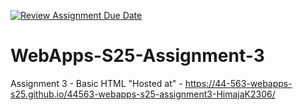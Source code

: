 [![Review Assignment Due Date](https://classroom.github.com/assets/deadline-readme-button-22041afd0340ce965d47ae6ef1cefeee28c7c493a6346c4f15d667ab976d596c.svg)](https://classroom.github.com/a/dtnQoQgg)
# WebApps-S25-Assignment-3
Assignment 3 - Basic HTML
"Hosted at" - https://44-563-webapps-s25.github.io/44563-webapps-s25-assignment3-HimajaK2306/